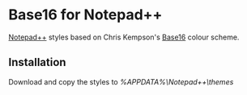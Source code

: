 # Base16 for Notepad++

[Notepad++][1] styles based on Chris Kempson's [Base16][2] colour scheme.

## Installation

Download and copy the styles to *%APPDATA%\Notepad++\themes*

[1]: http://notepad-plus-plus.org/
[2]: https://github.com/chriskempson/base16